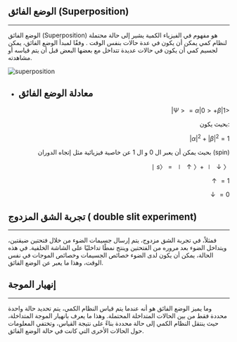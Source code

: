 ## الوضع الفائق (Superposition)
---

الوضع الفائق (Superposition) هو مفهوم في الفيزياء الكمية يشير إلى حالة محتملة لنظام كمي يمكن أن يكون في عدة حالات بنفس الوقت . وفقًا لمبدأ الوضع الفائق، يمكن لجسيم كمي أن يكون في حالات عديدة تتداخل مع بعضها البعض قبل أن يتم قياسه أو مشاهدته.


![superposition](~/images/superposition.gif) 



- ## معادلة الوضع الفائق

 <div align="right">

$|Ψ>= α|0>+β|1>$ 


بحيث يكون: 



$|α|^2+|β|^2=1$

بحيث يمكن أن يعبر ال 0 و ال 1 عن خاصية فيزيائية مثل إتجاه الدوران (spin) 


$∣s〉=∣↑〉+∣↓〉$

$↑=1$

$↓=0$

</div>

## تجربة الشق المزدوج ( double slit experiment) 
---
فمثلاً، في تجربة الشق مزدوج، يتم إرسال جسيمات الضوء من خلال فتحتين ضيقتين، ويتداخل الضوء بعد مروره من الفتحتين وينتج نمطًا تداخليًا على الشاشة الخلفية. في هذه الحالة، يمكن أن يكون لدى الضوء خصائص  الجسيمات وخصائص الموجات في نفس الوقت، وهذا ما يعبر عن الوضع الفائق.


## إنهيار الموجة
---

وما يميز الوضع الفائق هو أنه عندما يتم قياس النظام الكمي، يتم تحديد حالة واحدة محددة فقط من بين الحالات المتداخلة المحتملة. وهذا ما يعرف بانهيار الموجة المتداخلة، حيث ينتقل النظام الكمي إلى حالة محددة بناءً على نتيجة القياس، وتختفي المعلومات حول الحالات الأخرى التي كانت في حالة الوضع الفائق.











